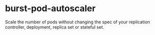 # burst-pod-autoscaler
Scale the number of pods without changing the spec of your replication controller, deployment, replica set or stateful set.
